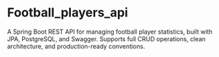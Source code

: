 # Football_players_api
A Spring Boot REST API for managing football player statistics, built with JPA, PostgreSQL, and Swagger. Supports full CRUD operations, clean architecture, and production-ready conventions.
